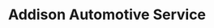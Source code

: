 ---
title: "Addison Automotive Service"
url: /addison/addison-automotive-service/
shop: car repair
---